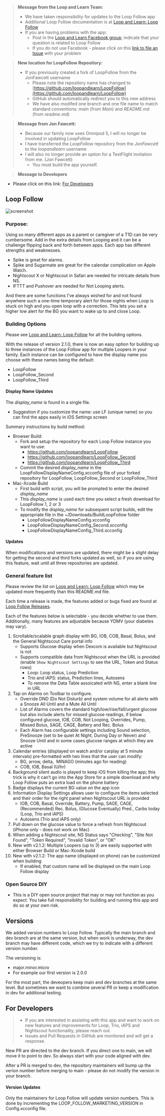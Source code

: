 > **Message from the Loop and Learn Team:**
> * We have taken responsibility for updates to the Loop Follow app
> * Additional Loop Follow documentation is at [Loop and Learn: Loop Follow](https://www.loopandlearn.org/loop-follow/)
> * If you are having problems with the app:
>     * Post in the [Loop and Learn Facebook group](https://www.facebook.com/groups/LOOPandLEARN); indicate that your question is related to Loop Follow
>     * If you do not use Facebook - please click on this [link to file an Issue](https://github.com/loopandlearn/LoopFollow/issues) with your problem

> **New location for LoopFollow Repository:**
> * If you previously created a fork of LoopFollow from the JonFawcett username
>    * Please note the repository name has changed to [https://github.com/loopandlearn/LoopFollow](https://github.com/loopandlearn/LoopFollow)
>    * GitHub should automatically redirect you to this new address
>    * We have also modifed one branch and one file name to match standard conventions: _main_ (from _Main_) and _README.md_ (from _readme.md_)

> **Message from Jon Fawcett:**
> * Because our family now uses Omnipod 5, I will no longer be involved in updating LoopFollow
> * I have transferred the _LoopFollow_ repository from the _JonFawcett_ to the _loopandlearn_ username
> * I will also no longer provide an option for a TestFlight invitation from me. (Jon Fawcett)
>   * You must build the app yourself.

> **Message to Developers**

* Please click on this link: [For Developers](#for-developers)

## Loop Follow 
![screenshot](https://user-images.githubusercontent.com/38429455/93782187-436e8880-fbf8-11ea-8709-e2afba692132.png)

### Purpose:

Using so many different apps as a parent or caregiver of a T1D can be very cumbersome. Add in the extra details from Looping
and it can be a challenge flipping back and forth between apps. Each app has different strengths and weaknesses.
- Spike is great for alarms. 
- Spike and Sugarmate are great for the calendar complication on Apple Watch. 
- Nightscout X or Nightscout in Safari are needed for intricate details from NS.
- IFTTT and Pushover are  needed for Not Looping alerts.

And there are some functions I've always wished for and not found anywhere such a one-time temporary alert
for those nights when Loop is stuck on high and you open loop with a correction. This lets you set a higher
low alert for the BG you want to wake up to and close Loop.

### Building Options

Please see [Loop and Learn: Loop Follow](https://www.loopandlearn.org/loop-follow/) for all the building options.

With the release of version 2.1.0, there is now an easy option for building up to three instances of the Loop Follow app for multiple Loopers in your family. Each instance can be configured to have the display name you choose with these names being the default:

* LoopFollow
* LoopFollow_Second
* LoopFollow_Third

#### Display Name Updates

The _display_name_ is found in a single file.

* Suggestion if you customize the name: use LF {unique name} so you can find the apps easily in iOS Settings screen

Summary instructions by build method:

* Browser Build: 
    * Fork and setup the repository for each Loop Follow instance you want to use: 
        * https://github.com/loopandlearn/LoopFollow
        * https://github.com/loopandlearn/LoopFollow_Second
        * https://github.com/loopandlearn/LoopFollow_Third
    * Commit the desired _display_name_ in the LoopFollowDisplayNameConfig.xcconfig file of your forked repository for LoopFollow, LoopFollow_Second or LoopFollow_Third
* Mac-Xcode Build
    * First build with script, you will be prompted to enter the desired _display_name_
    * This _display_name_ is used each time you select a fresh download for LoopFollow 1, 2 or 3
    * To modify the _display_name_ for subsequent script builds, edit the appropriate file in the ~/Downloads/BuildLoopFollow folder
        *  LoopFollowDisplayNameConfig.xcconfig 
        *  LoopFollowDisplayNameConfig_Second.xcconfig 
        *  LoopFollowDisplayNameConfig_Third.xcconfig 

#### Updates

When modifications and versions are updated, there might be a slight delay for getting the second and third forks updated as well, so if you are using this feature, wait until all three repositories are updated.

### General feature list

Please review the list on [Loop and Learn: Loop Follow](https://www.loopandlearn.org/loop-follow/) which may be updated more frequently than this README.md file.

Each time a release is made, the features added or bugs fixed are found at [Loop Follow Releases](https://github.com/loopandlearn/LoopFollow/releases).

Each of the features below is selectable - you decide whether to use them.  Additionally, many features are adjustable because YDMV (your diabetes may vary).

1. Scrollable/scalable graph display with BG, IOB, COB, Basal, Bolus, and the General Nightscout Care portal info
    * Supports Glucose display when Dexcom is available but Nightscout is not
    * Supports compatible data from Nightscout when the URL is provided (enable `Show Nightscout Settings` to see the URL, Token and Status rows)
        * Loop: Loop status, Loop Prediction
        * Trio and iAPS: status, Prediction lines, Autosens
        * To remove the Data Table assoicated with NS, enter a blank line in URL
2. Tap on Alarms on Toolbar to configure.
    * Override DND (Do Not Disturb) and system volume for all alerts with a Snooze All Until and a Mute All Until
    * List of Alarms covers the standard high/low/rise/fall/urgent glucose but also include alerts for missed glucose readings, if below configured glucose, IOB, COB, Not Looping, Overrides, Pump, Missed Bolus, SAGE, CAGE, Battery and Rec. Bolus
    * Each Alarm has configurable settings including Sound selection, PreSnooze (set to be quiet At Night, During Day or Never) and Snooze Until and in some cases glucose ranges at which they are active
3. Calendar entries (displayed on watch and/or carplay at 5 minute intervals) pre-formatted with two lines that the user can modify:
    * BG, arrow, delta,  MINAGO (minutes ago for reading)
    * COB, IOB, Basal (U/hr)
4. Background silent audio is played to keep iOS from killing the app; this trick is why it can’t go into the App Store for a simple download and why Loop Follow puts an extra load on the phone battery
5. Badge displays the current BG value on the app icon
6. Information Display Settings allows user to configure the items selected and their order for the right panel when Nightscout URL is provided
    * IOB, COB, Basal, Override, Battery, Pump, SAGE, CAGE, (Recommended) Rec. Bolus, (Glucose Eventually) Pred., Carbs today (Loop, Trio and iAPS)
    * Autosens (Trio and iAPS only)
7. Pull down on the glucose value to force a refresh from Nightscout (iPhone only - does not work on Mac)
8. When adding a Nightscout site, NS Status says "Checking", "Site Not Found", "Token Required", "Invalid Token", or "OK"
9. New with v2.1.2: Multiple Loopers (up to 3) are easily supported with either Browser Build or Mac-Xcode build
10. New with v2.1.2: The app name (displayed on phone) can be customized when building
    * If enabled, that custom name will be displayed on the main Loop Follow display

### Open Source DIY
- This is a DIY open source project that may or may not function as you expect. You take full responsibility for building and running this app and do so at your own risk.

## Versions

We added version numbers to Loop Follow. Typically the main branch and dev branch are at the same version, but when work is underway, the dev branch may have different code, which we try to indicate with a different version number.

The versioning is:

* major.minor.micro
* For example our first version is 2.0.0

For the most part, the deveopers keep main and dev branches at the same level. But sometimes we want to combine several PR or keep a modification in dev for additional testing.

## For Developers

> * If you are interested in assisting with this app and want to work on new features and improvements for Loop, Trio, iAPS and Nightscout functionality, please reach out. 
> * Issues and Pull Requests in GitHub are monitored and will get a response. 

New PR are directed to the dev branch. If you direct one to main, we will move it to point to dev. So always start with your code aligned with dev.

After a PR is merged to dev, the repository maintainers will bump up the verion number before merging to main - please do not modify the version in your branch.

#### Version Updates

Only the maintainers for Loop Follow will update version numbers. This is done by incrementing the LOOP_FOLLOW_MARKETING_VERSION in Config.xcconfig file.
